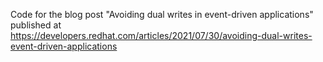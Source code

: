 Code for the blog post "Avoiding dual writes in event-driven applications" published at  
https://developers.redhat.com/articles/2021/07/30/avoiding-dual-writes-event-driven-applications